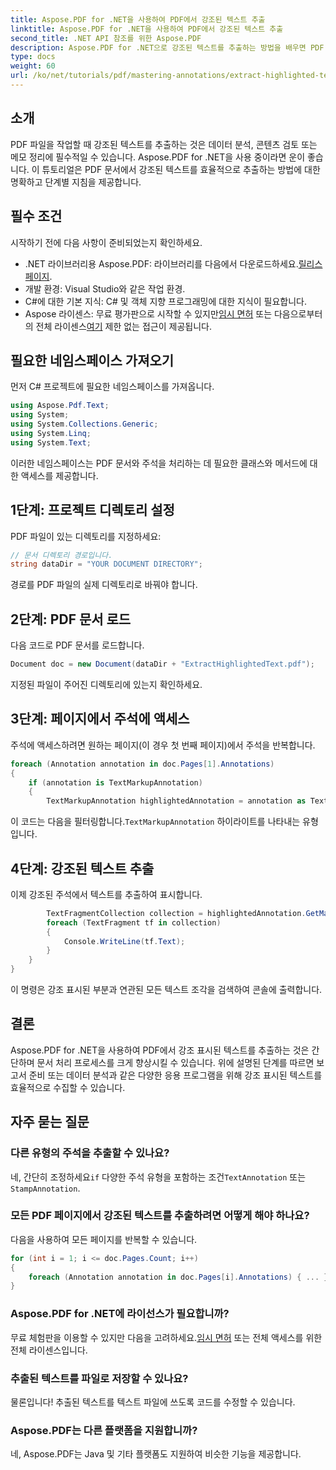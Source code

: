 ```yaml
---
title: Aspose.PDF for .NET을 사용하여 PDF에서 강조된 텍스트 추출
linktitle: Aspose.PDF for .NET을 사용하여 PDF에서 강조된 텍스트 추출
second_title: .NET API 참조를 위한 Aspose.PDF
description: Aspose.PDF for .NET으로 강조된 텍스트를 추출하는 방법을 배우면 PDF 문서의 잠재력을 끌어낼 수 있습니다. 이 포괄적인 가이드는 설정부터 구현까지 각 단계를 안내합니다.
type: docs
weight: 60
url: /ko/net/tutorials/pdf/mastering-annotations/extract-highlighted-text-from-pdf/
---
```

## 소개

PDF 파일을 작업할 때 강조된 텍스트를 추출하는 것은 데이터 분석, 콘텐츠 검토 또는 메모 정리에 필수적일 수 있습니다. Aspose.PDF for .NET을 사용 중이라면 운이 좋습니다. 이 튜토리얼은 PDF 문서에서 강조된 텍스트를 효율적으로 추출하는 방법에 대한 명확하고 단계별 지침을 제공합니다.

## 필수 조건

시작하기 전에 다음 사항이 준비되었는지 확인하세요.

-  .NET 라이브러리용 Aspose.PDF: 라이브러리를 다음에서 다운로드하세요.[릴리스 페이지](https://releases.aspose.com/pdf/net/).
- 개발 환경: Visual Studio와 같은 작업 환경.
- C#에 대한 기본 지식: C# 및 객체 지향 프로그래밍에 대한 지식이 필요합니다.
-  Aspose 라이센스: 무료 평가판으로 시작할 수 있지만[임시 면허](https://purchase.aspose.com/temporary-license/) 또는 다음으로부터의 전체 라이센스[여기](https://purchase.aspose.com/buy) 제한 없는 접근이 제공됩니다.

## 필요한 네임스페이스 가져오기

먼저 C# 프로젝트에 필요한 네임스페이스를 가져옵니다.

```csharp
using Aspose.Pdf.Text;
using System;
using System.Collections.Generic;
using System.Linq;
using System.Text;
```

이러한 네임스페이스는 PDF 문서와 주석을 처리하는 데 필요한 클래스와 메서드에 대한 액세스를 제공합니다.

## 1단계: 프로젝트 디렉토리 설정

PDF 파일이 있는 디렉토리를 지정하세요:

```csharp
// 문서 디렉토리 경로입니다.
string dataDir = "YOUR DOCUMENT DIRECTORY";
```

경로를 PDF 파일의 실제 디렉토리로 바꿔야 합니다.

## 2단계: PDF 문서 로드

다음 코드로 PDF 문서를 로드합니다.

```csharp
Document doc = new Document(dataDir + "ExtractHighlightedText.pdf");
```

지정된 파일이 주어진 디렉토리에 있는지 확인하세요.

## 3단계: 페이지에서 주석에 액세스

주석에 액세스하려면 원하는 페이지(이 경우 첫 번째 페이지)에서 주석을 반복합니다.

```csharp
foreach (Annotation annotation in doc.Pages[1].Annotations)
{
    if (annotation is TextMarkupAnnotation)
    {
        TextMarkupAnnotation highlightedAnnotation = annotation as TextMarkupAnnotation;
```

 이 코드는 다음을 필터링합니다.`TextMarkupAnnotation` 하이라이트를 나타내는 유형입니다.

## 4단계: 강조된 텍스트 추출

이제 강조된 주석에서 텍스트를 추출하여 표시합니다.

```csharp
        TextFragmentCollection collection = highlightedAnnotation.GetMarkedTextFragments();
        foreach (TextFragment tf in collection)
        {
            Console.WriteLine(tf.Text);
        }
    }
}
```

이 명령은 강조 표시된 부분과 연관된 모든 텍스트 조각을 검색하여 콘솔에 출력합니다.

## 결론

Aspose.PDF for .NET을 사용하여 PDF에서 강조 표시된 텍스트를 추출하는 것은 간단하며 문서 처리 프로세스를 크게 향상시킬 수 있습니다. 위에 설명된 단계를 따르면 보고서 준비 또는 데이터 분석과 같은 다양한 응용 프로그램을 위해 강조 표시된 텍스트를 효율적으로 수집할 수 있습니다.

## 자주 묻는 질문

### 다른 유형의 주석을 추출할 수 있나요?
 네, 간단히 조정하세요`if` 다양한 주석 유형을 포함하는 조건`TextAnnotation` 또는`StampAnnotation`.

### 모든 PDF 페이지에서 강조된 텍스트를 추출하려면 어떻게 해야 하나요?
다음을 사용하여 모든 페이지를 반복할 수 있습니다.
```csharp
for (int i = 1; i <= doc.Pages.Count; i++)
{
    foreach (Annotation annotation in doc.Pages[i].Annotations) { ... }
}
```

### Aspose.PDF for .NET에 라이선스가 필요합니까?
 무료 체험판을 이용할 수 있지만 다음을 고려하세요.[임시 면허](https://purchase.aspose.com/temporary-license/) 또는 전체 액세스를 위한 전체 라이센스입니다.

### 추출된 텍스트를 파일로 저장할 수 있나요?
물론입니다! 추출된 텍스트를 텍스트 파일에 쓰도록 코드를 수정할 수 있습니다.

### Aspose.PDF는 다른 플랫폼을 지원합니까?
네, Aspose.PDF는 Java 및 기타 플랫폼도 지원하여 비슷한 기능을 제공합니다.